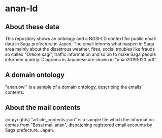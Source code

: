 # anan-ld

## About these data
This repository shows an ontology and a NGSI-LD context for public email data in Saga prefecture in Japan.
The email informs what happen in Saga area mainly about the disastrous weather, fires, social troubles like frauds so called "Oreore sagi", traffic information and so on to make Saga people informed quickly.
Diagrams in Japanese are shown in "anan20191023.pdf".

## A domain ontology

"anan.owl" is a sample of a domain ontology, describing the emails' contents.

## About the mail contents
(copyrights) "article_contents.json" is a sample file which the information comes from "Bosai mail anan", dispatching registered email accounts by Saga prefecture, Japan. 

